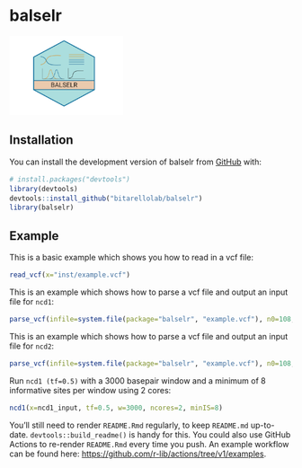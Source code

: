 
<!-- README.md is generated from README.Rmd. Please edit that file -->

# balselr

<!-- badges: start -->

<img src="images/balselr2.png" style="width:40.0%;height:40.0%" />
<!-- badges: end -->

## Installation

You can install the development version of balselr from
[GitHub](https://github.com/) with:

``` r
# install.packages("devtools")
library(devtools)
devtools::install_github("bitarellolab/balselr")
library(balselr)
```

## Example

This is a basic example which shows you how to read in a vcf file:

``` r
read_vcf(x="inst/example.vcf")
```

This is an example which shows how to parse a vcf file and output an
input file for `ncd1`:

``` r
parse_vcf(infile=system.file(package="balselr", "example.vcf"), n0=108, type="ncd1")
```

This is an example which shows how to parse a vcf file and output an
input file for `ncd2`:

``` r
parse_vcf(infile=system.file(package="balselr", "example.vcf"), n0=108, n1=2, type="ncd2")
```

Run `ncd1 (tf=0.5)` with a 3000 basepair window and a minimum of 8
informative sites per window using 2 cores:

``` r
ncd1(x=ncd1_input, tf=0.5, w=3000, ncores=2, minIS=8)
```

You’ll still need to render `README.Rmd` regularly, to keep `README.md`
up-to-date. `devtools::build_readme()` is handy for this. You could also
use GitHub Actions to re-render `README.Rmd` every time you push. An
example workflow can be found here:
<https://github.com/r-lib/actions/tree/v1/examples>.
